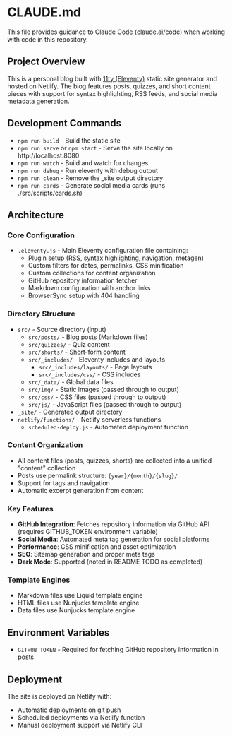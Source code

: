 # CLAUDE.md

This file provides guidance to Claude Code (claude.ai/code) when working with code in this repository.

## Project Overview

This is a personal blog built with [11ty (Eleventy)](https://11ty.dev) static site generator and hosted on Netlify. The blog features posts, quizzes, and short content pieces with support for syntax highlighting, RSS feeds, and social media metadata generation.

## Development Commands

- `npm run build` - Build the static site
- `npm run serve` or `npm start` - Serve the site locally on http://localhost:8080
- `npm run watch` - Build and watch for changes
- `npm run debug` - Run eleventy with debug output
- `npm run clean` - Remove the _site output directory
- `npm run cards` - Generate social media cards (runs ./src/scripts/cards.sh)

## Architecture

### Core Configuration
- `.eleventy.js` - Main Eleventy configuration file containing:
  - Plugin setup (RSS, syntax highlighting, navigation, metagen)
  - Custom filters for dates, permalinks, CSS minification
  - Custom collections for content organization
  - GitHub repository information fetcher
  - Markdown configuration with anchor links
  - BrowserSync setup with 404 handling

### Directory Structure
- `src/` - Source directory (input)
  - `src/posts/` - Blog posts (Markdown files)
  - `src/quizzes/` - Quiz content
  - `src/shorts/` - Short-form content
  - `src/_includes/` - Eleventy includes and layouts
    - `src/_includes/layouts/` - Page layouts
    - `src/_includes/css/` - CSS includes
  - `src/_data/` - Global data files
  - `src/img/` - Static images (passed through to output)
  - `src/css/` - CSS files (passed through to output)
  - `src/js/` - JavaScript files (passed through to output)
- `_site/` - Generated output directory
- `netlify/functions/` - Netlify serverless functions
  - `scheduled-deploy.js` - Automated deployment function

### Content Organization
- All content files (posts, quizzes, shorts) are collected into a unified "content" collection
- Posts use permalink structure: `{year}/{month}/{slug}/`
- Support for tags and navigation
- Automatic excerpt generation from content

### Key Features
- **GitHub Integration**: Fetches repository information via GitHub API (requires GITHUB_TOKEN environment variable)
- **Social Media**: Automated meta tag generation for social platforms
- **Performance**: CSS minification and asset optimization
- **SEO**: Sitemap generation and proper meta tags
- **Dark Mode**: Supported (noted in README TODO as completed)

### Template Engines
- Markdown files use Liquid template engine
- HTML files use Nunjucks template engine
- Data files use Nunjucks template engine

## Environment Variables
- `GITHUB_TOKEN` - Required for fetching GitHub repository information in posts

## Deployment
The site is deployed on Netlify with:
- Automatic deployments on git push
- Scheduled deployments via Netlify function
- Manual deployment support via Netlify CLI